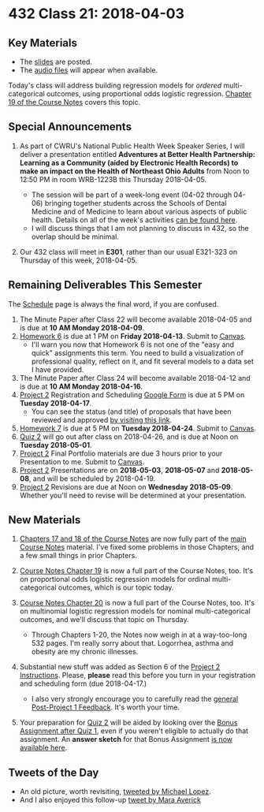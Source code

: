 # 432 Class 21: 2018-04-03

## Key Materials

- The [slides](https://github.com/THOMASELOVE/432-2018/tree/master/slides/class21) are posted.
- The [audio files](https://github.com/THOMASELOVE/432-2018/tree/master/slides/class21) will appear when available.

Today's class will address building regression models for *ordered* multi-categorical outcomes, using proportional odds logistic regression. [Chapter 19 of the Course Notes](https://thomaselove.github.io/432-notes/modeling-an-ordinal-categorical-outcome-in-ohio-smart.html) covers this topic.

## Special Announcements

1. As part of CWRU's National Public Health Week Speaker Series, I will deliver a presentation entitled **Adventures at Better Health Partnership: Learning as a Community (aided by Electronic Health Records) to make an impact on the Health of Northeast Ohio Adults** from Noon to 12:50 PM in room WRB-1223B this Thursday 2018-04-05. 
    - The session will be part of a week-long event (04-02 through 04-06) bringing together students across the Schools of Dental Medicine and of Medicine to learn about various aspects of public health. Details on all of the week's activities [can be found here](http://thedaily.case.edu/national-public-health-week/).
    - I will discuss things that I am not planning to discuss in 432, so the overlap should be minimal.

2. Our 432 class will meet in **E301**, rather than our usual E321-323 on Thursday of this week, 2018-04-05.

## Remaining Deliverables This Semester

The [Schedule](https://github.com/THOMASELOVE/432-2018/blob/master/SCHEDULE.md) page is always the final word, if you are confused.

1. The Minute Paper after Class 22 will become available 2018-04-05 and is due at **10 AM Monday 2018-04-09**.
2. [Homework 6](https://github.com/THOMASELOVE/432-2018/tree/master/assignments/hw6) is due at 1 PM on **Friday 2018-04-13**. Submit to [Canvas](https://canvas.case.edu/).
    - I'll warn you now that Homework 6 is not one of the "easy and quick" assignments this term. You need to build a visualization of professional quality, reflect on it, and fit several models to a data set I have provided.
3. The Minute Paper after Class 24 will become available 2018-04-12 and is due at **10 AM Monday 2018-04-16**.
4. [Project 2](https://github.com/THOMASELOVE/432-2018/tree/master/projects/project2) Registration and Scheduling [Google Form](https://goo.gl/forms/Zfgnq5pyAAzAlmUm1) is due at 5 PM on **Tuesday 2018-04-17**.
    - You can see the status (and title) of proposals that have been reviewed and approved [by visiting this link](https://github.com/THOMASELOVE/432-2018/blob/master/projects/project2/APPROVED.md).
5. [Homework 7](https://github.com/THOMASELOVE/432-2018/tree/master/assignments/hw7) is due at 5 PM on **Tuesday 2018-04-24**. Submit to [Canvas](https://canvas.case.edu/).
6. [Quiz 2](https://github.com/THOMASELOVE/432-2018/tree/master/quizzes/quiz2) will go out after class on 2018-04-26, and is due at Noon on **Tuesday 2018-05-01**.
7. [Project 2](https://github.com/THOMASELOVE/432-2018/tree/master/projects/project2) Final Portfolio materials are due 3 hours prior to your Presentation to me. Submit to [Canvas](https://canvas.case.edu/).
8. [Project 2](https://github.com/THOMASELOVE/432-2018/tree/master/projects/project2) Presentations are on **2018-05-03**, **2018-05-07** and **2018-05-08**, and will be scheduled by 2018-04-19.
9. [Project 2](https://github.com/THOMASELOVE/432-2018/tree/master/projects/project2) Revisions are due at Noon on **Wednesday 2018-05-09**. Whether you'll need to revise will be determined at your presentation.

## New Materials

1. [Chapters 17 and 18 of the Course Notes](https://thomaselove.github.io/432-notes/) are now fully part of the [main Course Notes](https://thomaselove.github.io/432-notes/) material. I've fixed some problems in those Chapters, and a few small things in prior Chapters.

2. [Course Notes Chapter 19](https://thomaselove.github.io/432-notes/modeling-an-ordinal-categorical-outcome-in-ohio-smart.html) is now a full part of the Course Notes, too. It's on proportional odds logistic regression models for ordinal multi-categorical outcomes, which is our topic today.

3. [Course Notes Chapter 20](https://thomaselove.github.io/432-notes/analyzing-literary-styles-with-multinomial-logistic-regression.html) is now a full part of the Course Notes, too. It's on multinomial logistic regression models for nominal multi-categorical outcomes, and we'll discuss that topic on Thursday. 
    - Through Chapters 1-20, the Notes now weigh in at a way-too-long 532 pages. I'm really sorry about that. Logorrhea, asthma and obesity are my chronic illnesses.

4. Substantial new stuff was added as Section 6 of the [Project 2 Instructions](https://htmlpreview.github.io/?https://github.com/THOMASELOVE/432-2018/blob/master/projects/project2/project2-instructions-432-2018.html). Please, **please** read this before you turn in your registration and scheduling form (due 2018-04-17.) 
    - I also very strongly encourage you to carefully read the [general Post-Project 1 Feedback](https://github.com/THOMASELOVE/432-2018/blob/master/projects/project1/FEEDBACK.md). It's worth your time.

5. Your preparation for [Quiz 2](https://github.com/THOMASELOVE/432-2018/tree/master/quizzes/quiz2) will be aided by looking over the [Bonus Assignment after Quiz 1](https://github.com/THOMASELOVE/432-2018/tree/master/quizzes/quiz1/bonus), even if you weren't eligible to actually do that assignment. An **answer sketch** for that Bonus Assignment [is now available here](https://github.com/THOMASELOVE/432-2018/tree/master/quizzes/quiz1/bonus).

## Tweets of the Day

- An old picture, worth revisiting, [tweeted by Michael Lopez](https://twitter.com/StatsbyLopez/status/979541310238535680).
- And I also enjoyed this follow-up [tweet by Mara Averick](https://twitter.com/dataandme/status/979543312460845056?s=11)
